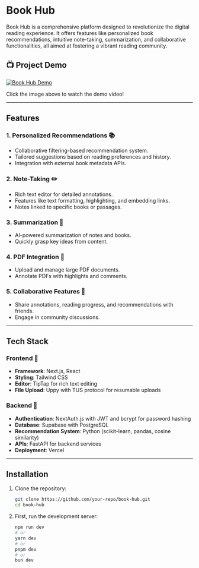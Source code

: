 # Book Hub

Book Hub is a comprehensive platform designed to revolutionize the digital reading experience. It offers features like personalized book recommendations, intuitive note-taking, summarization, and collaborative functionalities, all aimed at fostering a vibrant reading community.

## 📺 Project Demo

[![Book Hub Demo](https://img.youtube.com/vi/5D43qaCG5Ps/maxresdefault.jpg)](https://www.youtube.com/watch?v=5D43qaCG5Ps)

Click the image above to watch the demo video!

---

## Features

### 1. Personalized Recommendations 📚
- Collaborative filtering-based recommendation system.
- Tailored suggestions based on reading preferences and history.
- Integration with external book metadata APIs.

### 2. Note-Taking ✏️
- Rich text editor for detailed annotations.
- Features like text formatting, highlighting, and embedding links.
- Notes linked to specific books or passages.

### 3. Summarization 📝
- AI-powered summarization of notes and books.
- Quickly grasp key ideas from content.

### 4. PDF Integration 📄
- Upload and manage large PDF documents.
- Annotate PDFs with highlights and comments.

### 5. Collaborative Features 👥
- Share annotations, reading progress, and recommendations with friends.
- Engage in community discussions.

---

## Tech Stack

### Frontend 🎨
- **Framework**: Next.js, React
- **Styling**: Tailwind CSS
- **Editor**: TipTap for rich text editing
- **File Upload**: Uppy with TUS protocol for resumable uploads

### Backend 🔧
- **Authentication**: NextAuth.js with JWT and bcrypt for password hashing
- **Database**: Supabase with PostgreSQL
- **Recommendation System**: Python (scikit-learn, pandas, cosine similarity)
- **APIs**: FastAPI for backend services
- **Deployment**: Vercel

---

## Installation

1. Clone the repository:
   ```bash
   git clone https://github.com/your-repo/book-hub.git
   cd book-hub
   ```

2. First, run the development server:
   ```bash
   npm run dev
   # or
   yarn dev
   # or
   pnpm dev
   # or
   bun dev
   ```